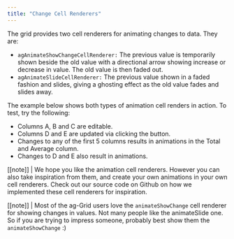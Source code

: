 ```yaml
---
title: "Change Cell Renderers"
---
```


The grid provides two cell renderers for animating changes to data. They are:


- `agAnimateShowChangeCellRenderer:` The previous value is temporarily shown beside the old value with a directional arrow showing increase or decrease in value. The old value is then faded out.
- `agAnimateSlideCellRenderer:` The previous value shown in a faded fashion and slides, giving a ghosting effect as the old value fades and slides away.

The example below shows both types of animation cell renders in action. To test, try the following:

- Columns A, B and C are editable.
- Columns D and E are updated via clicking the button.
- Changes to any of the first 5 columns results in animations in the Total and Average column.
- Changes to D and E also result in animations.

<grid-example title='Animation Renderers' name='animation-renderers' type='generated' options='{ "exampleHeight": 530 }'></grid-example>

[[note]]
| We hope you like the animation cell renderers. However you can also take inspiration from them, and create your own animations in your own cell renderers. Check out our source code on Github on how we implemented these cell renderers for inspiration.

[[note]]
| Most of the ag-Grid users love the `animateShowChange` cell renderer for showing changes in values. Not many people like the animateSlide one. So if you are trying to impress someone, probably best show them the `animateShowChange` :)



